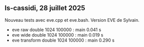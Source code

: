 
## ls-cassidi, 28 juillet 2025

Nouveau tests avec eve.cpp et eve.bash. Version EVE de Sylvain.
- eve raw       double 1024 100000 : main 0.041 s
- eve wide      double 1024 100000 : main 0.019 s
- eve transform double 1024 100000 : main 0.290 s
